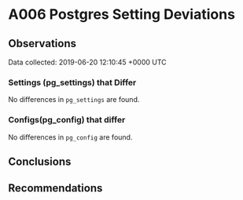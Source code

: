 # A006 Postgres Setting Deviations #

## Observations ##
Data collected: 2019-06-20 12:10:45 +0000 UTC  

### Settings (pg_settings) that Differ ###

No differences in `pg_settings` are found.

### Configs(pg_config) that differ ###

No differences in `pg_config` are found.



## Conclusions ##


## Recommendations ##

